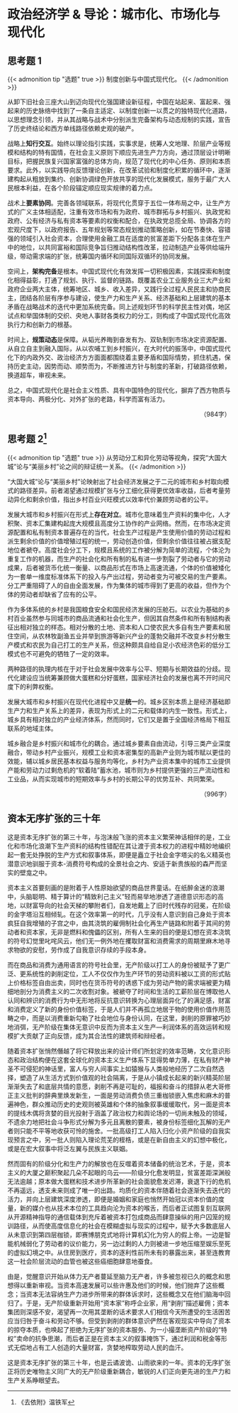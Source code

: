 # 政治经济学 & 导论：城市化、市场化与现代化


<!--more-->

## 思考题 1

{{< admonition tip "选题" true >}}
制度创新与中国式现代化。
{{< /admonition >}}

从卸下旧社会三座大山到迈向现代化强国建设新征程，中国在站起来、富起来、强起来的历史脉络中找到了一条自主适定、以制度创新一以贯之的独特现代化道路，以思想理念引领，并从其战略与战术中分别派生完备架构与动态规制的实践，宣告了历史终结论和西方单线路径依赖史观的破产。

战略上**知行交互**。始终以理论指引实践，实事求是，统筹人文地理、阶层产业等规模和结构的特有国情，在社会主义原则下顺应先进生产力方向，通过顶层设计明晰目标，把握民族复兴国家富强的总体方向，规范了现代化的中心任务、原则和本质要求。此外，以实践导向反馈理论创新，在改革试验和制度化积累的循环中，逐渐建构起从粗放到集约、创新协调绿色开放共享的现代化发展模式，服务于最广大人民根本利益，在各个阶段锚定顺应现实规律的着力点。

战术上**要素协同**。完善各领域联系，将现代化贯穿于五位一体布局之中，让生产方式的广义主体相适配，注重有效市场和有为政府、城市群拓与乡村振兴、执政党和政府、公有经济与私有资本等要素的权衡和配合，在执政党总揽全局、协调各方的宏观尺度下，以政府报告、五年规划等常态规划推动策略创新，如在节奏快、容错强的领域引入社会资本，合理使用金融工具在适度的贫富差距下分配各主体在生产中的地位，以共同富裕和国际竞争旨归推动结构性改革，拉动制造产业等供给端升级，带动需求端的扩张，统筹国内循环和同国际双循环的协同发展。

空间上，**架构完备**是根本。中国式现代化有效发挥一切积极因素，实践探索和制度化相得益彰，打通了规划、执行、监督的链路。既覆盖农业工业服务业三大产业和政府企业两大主体，统筹地区、城乡、收入差异，又践行全过程人民民主和协商民主，团结各阶层有序参与建设，使生产力和生产关系、经济基础和上层建筑的基本矛盾在战略战术的迭代中更加系统完备。同上述规划环节的科学民主性对偶，地区试点和举国体制的交织、央地人事财各类权力的分工，则构成了中国式现代化高效执行力和创新力的根基。

时间上，**规策动态**是保障。从韬光养晦到奋发有为、双轨制到市场决定资源配置、从自立自主到融入国际，从以农哺工到乡村振兴，在大时代的振荡中，中国式现代化下的内政外交、政治经济方方面面都围绕着主要矛盾和国际情势，抓住机遇，保持历史主动，因势而动、顺势而为，不断推进方针与制度的革新，打破路径依赖，换道超车，审视未来。

总之，中国式现代化是社会主义性质、具有中国特色的现代化，摒弃了西方物质与资本导向、两极分化、对外扩张的老路，科学而富有活力。

<p style="text-align:right">（984字）</p>

## 思考题 2[^2]

{{< admonition tip "选题" true >}}
从劳动分工和异化劳动等视角，探究“大国大城”论与“美丽乡村”论之间的辩证统一关系。
{{< /admonition >}}

“大国大城”论与“美丽乡村”论映射出了社会经济发展之于二元的城市和乡村取向模式的路径差异。前者渴望通过规模扩张与分工细化获得更优效率收益，后者考量劳动异化和剩余价值，指出乡村百业兴旺模式以效率代价兼顾劳动者的公平。

发展大城市和乡村振兴在形式上**存在对立**。城市化意味着生产资料的集中化，人才积聚、资本汇集建构起庞大规模且高度分工协作的产业网络。然而，在市场决定资源配置和私有制资本普遍存在的当代，社会生产过程是产生使用价值的劳动过程和派生剩余价值的价值增殖过程的统一，劳动创造价值，但剩余价值往往被占据支配地位者褫夺。高度社会分工下，规模且系统的工作被分解为简单的流程，个体沦为重复工作的机器，而生产的社会化和所有制的私有进一步割裂了劳动者与它的劳动成果，后者被货币化统一衡量、以商品形式在市场上高速流通，个体的价值被矮化为一套单一维度标准体系下的投入与产出过程，劳动者变为可被交易的生产要素。分工严重阻碍了人的自由全面发展，作为集体的城市得到了更高的收益，但作为个体的劳动者却缺省了应有的公平。

作为多体系统的乡村是我国粮食安全和国民经济发展的压舱石。以农业为基础的乡村百业虽然参与同城市的商品流通和社会化生产，但因其自然条件和所有制结构表征出相对独立的样态。相对分散的土地、资本和人口使农民大多自有生产要素和居住空间，从农林牧副渔五业并举到旅游等新兴产业的蓬勃交融并不改变乡村分散生产模式和农民为自己打工的生产关系，但这种颇具自给自足小农经济色彩的低分工模式也不可避免的牺牲了一定的效率。

两种路径的执理内核在于对于社会发展中效率与公平、短期与长期效益的分歧。现代化建设应当统筹兼顾做大蛋糕和分好蛋糕，国家经济社会的发展也离不开时间尺度下的利弊权衡。

发展大城市和乡村振兴在现代化进程中又是**统一**的。城乡区别本质上是经济基础即生产力和生产关系上的差异，表现为形式上的二元和载体的内生一致性。形式上，城乡具有相对独立的产业经济体系，然而同时，它们又是置于全国经济格局下相互联系的地域主体。

城乡融合是乡村振兴和城市化的耦合。通过城乡要素自由流动，引导三类产业深度融合，带动乡村产业振兴，规模工业和资本密集型的高新产业则为城市赋以更佳的效能，辅以城乡居民基本权益与服务均等化，乡村为产业资本集中的城市工业提供产能和劳动力过剩危机的“软着陆”蓄水池，城市则为乡村提供更强的三产流动性和工业品，从而实现城市的短期效率与乡村的长期公平的优势互补、共同繁荣。

<p style="text-align:right">（996字）</p>

## 资本无序扩张的三十年

这是资本无序扩张的第三十年，与泡沫般飞涨的资本主义繁荣神话相伴的是，工业化和市场化浪潮下生产资料的结构性错配在其让渡于资本权力的进程中精妙地编织起一套无处挣脱的生产方式和叙事体系，即便是矗立于社会金字塔尖的名义精英也潜意识地驯服于资本-消费符号构成的全景社会之内、安适于新贵族般的森严而坚实的壁龛之中。

资本主义首要刻画的是附着于人性原始欲望的商品世界童话。在纸醉金迷的浪潮中，头脑聪明、精于算计的“精致利己主义”轻而易举地渗透了道德意识形态的高地，以财富导向的社会天梯的攀附者们，自发地戴上了旧时代残存的冠冕，在阶级的金字塔沿互相倾轧。在这个效率第一的时代，几乎没有人意识到自己身处于资本疯狂自我增殖的子宫之中，由其浇筑的雇佣制社会化再生产链路和附着于其间的劳动者和资本家，无非是燃料和傀儡的区别，所有人生来的目的便是幻想在资本浇筑的符号幻觉里叱咤风云，他们无一例外地在攫取财富和消费需求的周期里麻木地寻求物欲的安慰，劳作成了自我意识存续的手段本身。

而在商品和消费为通用语言的符号社会里，无产阶级以打工人的身份被赋予了更广泛、更系统性的剥削定位，工人不仅仅作为生产环节的劳动资料被以工资的形式贴上价格标签自由出卖，同时也在货币符号的诱惑下成为劳动产物的需求端被更为精细地剖分为消费主义的二次收割对象。被褫夺了时间和生活的工薪阶层在博取他人认同和辨识的消费行为中无形地将反抗意识转换为心理层面异化了的满足感，财富和消费定义了新的身份价值标签，于是人们并不再孤立地居于物的使用价值作用范畴之中，而是以消费重新勾勒了社会地位与身份认同，在这里，剥削的原罪被巧妙地消弭，无产阶级在集体无意识中反而为资本主义生产―利润体系的高效运转和规模扩大贡献了正向反馈，成为其合法性的建筑师和辩经者。

随着资本扩张悄然僭越了将它释放出来的设计师们所划定的效率范畴，文化意识形态和政治结构便在这套全球化的资本主义生产体系下显得势单力薄，在私有财产神圣不可侵犯的神话里，富人与穷人间事实上如猿猴与人类般地经历了二次自然选择，塑造了从生活方式到价值观的社会隔离，于是从小镇成长起来的新兴精英阶层渐渐失去了和底层共情的意愿，剥削不再是可耻的，福报和奋斗的措辞从老大哥修正主义批判的辞典里焕发新生，一面是劳动消费负债三重枷锁嵌入焦虑和麻木的普遍神色，群众推动历史的史观则被英雄和个体的抽象叙事缓缓取代，另一面是资本的提线木偶将贪婪的目光投射于涵盖了政治权力和舆论场的一切尚未触及的领域，不遗余力地把社会斗争形式分解为多元且离散的要素，被身份标签细化瓦解的无产者则只能不平等地收获可怜的施舍。一批高级打工人陷入归化小资产阶级的自我实现预言之中，另一批人则陷入理论荒芜的桎梏，或是在新自由主义的幻想中极化，或是在宏大叙事中将泛左翼与民族主义联姻。

然而固有的阶级分化和生产力的解放也在反噬着资本储备的统治艺术，于是，资本主义的大厦之巅积聚起几朵不起眼的乌云——阶级分化愈发明显，贫富差距深渊般无法逾越；原本做大蛋糕和技术进步所革新的社会面貌愈发迟滞，衰退下行的危机不再遥远，透支未来则成了唯一的出路。均质化的资本伴随着社会逐渐失去迭代的活力，并向上层建筑深度渗透，即便是婚姻和家庭也悄然开始冠以资本价值的度量，新的媒介也从技术本位的工具趋向沦为资本的喉舌，而后者正试图复刻互联网从开源精神指导的通信载体到充斥着被资本打包成商品而肆意操纵的用户囚笼的规训路径，从而使高度信息化的社会在模糊虚拟与现实的过程中，赋予大多数底层人从未意识到第四层枷锁，即赛博朋克式地将计算机幻化为穷人的假上帝。一边是智能机械弱化了劳动者的议价能力，另一边过剩的人力则被进一步地压缩至娱乐至死的虚拟幻境之中。从住房到医疗，资本的逐利性前所未有的暴露出来，甚至连教育这一社会阶层流动的血管也被这些癌细胞肆意地蚕食。

由是，觉醒意识开始从体力无产者蔓延至脑力无产者，许多被忽视已久的概念和思想得以重新审视。当资本高速发展可以些许惠及他们的时候，他们抛弃了这些概念；当资本无法容纳生产力进步所带来的群体诉求时，这些概念又在他们脑海中回归了。于是，无产阶级重新开始用“资本家”称呼企业家，用“剥削”描述雇佣；资本集团则深感不安，渴望再一次用其垄断的话术要求人们相信今天所遭受的生活困苦应当归咎于奋斗和劳动不够。但受到剥削的群体意识俨然在客观现实中导向了资本的掠夺本质，也唤起了拒绝为无序扩张的资本服务、为一小撮垄断资产阶级的“特权”卖命的抗争思潮，而后者正是在资本主义的叙事掩饰下，通过利润和税金等形式无偿地占有工人创造的大量财富，贪婪地榨取劳动人民的血汗。

这是资本无序扩张的第三十年，也是云谲波诡、山雨欲来的一年。资本的无序扩张正将历史唯物主义同广大的无产阶级重新耦合，敏锐的人们正向更先进的生产力和生产关系睁眼望去。


[^2]: 《去依附》温铁军
